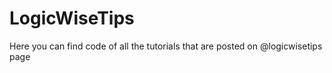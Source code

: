 # LogicWiseTips
 Here you can find code of all the tutorials that are posted on @logicwisetips page
